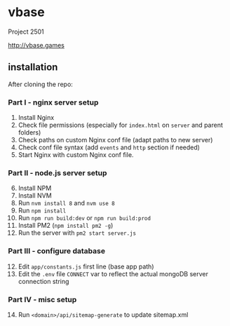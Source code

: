# vbase
Project 2501

http://vbase.games

## installation

After cloning the repo:

### Part I - nginx server setup

1. Install Nginx
2. Check file permissions (especially for `index.html` on `server` and parent folders)
3. Check paths on custom Nginx conf file (adapt paths to new server)
4. Check conf file syntax (add `events` and `http` section if needed)
5. Start Nginx with custom Nginx conf file.

### Part II - node.js server setup

6. Install NPM
7. Install NVM
8. Run `nvm install 8` and `nvm use 8`
9. Run `npm install`
10. Run `npm run build:dev` or `npm run build:prod`
11. Install PM2 (`npm install pm2 -g`)
12. Run the server with `pm2 start server.js`

### Part III - configure database

12. Edit `app/constants.js` first line (base app path)
13. Edit the `.env` file `CONNECT` var to reflect the actual mongoDB server connection string

### Part IV - misc setup

14. Run `<domain>/api/sitemap-generate` to update sitemap.xml